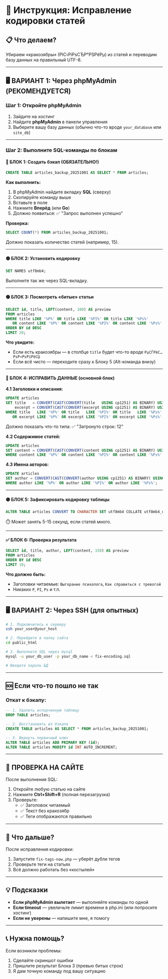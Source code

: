 # 🔧 Инструкция: Исправление кодировки статей

## 📋 Что делаем?

Убираем «кракозябры» (РІС‹РіРѕСЂР°РЅРёРµ) из статей и переводим базу данных на правильный UTF-8.

---

## 🖥️ ВАРИАНТ 1: Через phpMyAdmin (РЕКОМЕНДУЕТСЯ)

### Шаг 1: Откройте phpMyAdmin

1. Зайдите на хостинг
2. Найдите **phpMyAdmin** в панели управления
3. Выберите вашу базу данных (обычно что-то вроде `your_database` или `site_db`)

---

### Шаг 2: Выполните SQL-команды по блокам

#### 🔴 БЛОК 1: Создать бэкап (ОБЯЗАТЕЛЬНО!)

```sql
CREATE TABLE articles_backup_20251001 AS SELECT * FROM articles;
```

**Как выполнить:**

1. В phpMyAdmin найдите вкладку **SQL** (сверху)
2. Скопируйте команду выше
3. Вставьте в поле
4. Нажмите **Вперёд** (или **Go**)
5. Должно появиться: ✅ "Запрос выполнен успешно"

**Проверка:**

```sql
SELECT COUNT(*) FROM articles_backup_20251001;
```

Должно показать количество статей (например, 15).

---

#### 🟡 БЛОК 2: Установить кодировку

```sql
SET NAMES utf8mb4;
```

Выполните так же через SQL-вкладку.

---

#### 🟢 БЛОК 3: Посмотреть «битые» статьи

```sql
SELECT id, title, LEFT(content, 100) AS preview
FROM articles
WHERE title LIKE '%Р%' OR title LIKE '%РІ%' OR title LIKE '%Рѕ%'
   OR content LIKE '%Р%' OR content LIKE '%РІ%' OR content LIKE '%Рѕ%'
ORDER BY id DESC
LIMIT 20;
```

**Что увидите:**

- Если есть кракозябры — в столбце `title` будет что-то вроде `РџСЃРёС…РѕР»РѕРіРёСЏ`
- Если всё чисто — переходите сразу к Блоку 5 (Alt-команда внизу)

---

#### 🔵 БЛОК 4: ИСПРАВИТЬ ДАННЫЕ (основной блок)

**4.1 Заголовки и описания:**

```sql
UPDATE articles
SET title   = CONVERT(CAST(CONVERT(title   USING cp1251) AS BINARY) USING utf8mb4),
    excerpt = CONVERT(CAST(CONVERT(excerpt USING cp1251) AS BINARY) USING utf8mb4)
WHERE title   LIKE '%Р%' OR title   LIKE '%РІ%' OR title   LIKE '%Рѕ%'
   OR excerpt LIKE '%Р%' OR excerpt LIKE '%РІ%' OR excerpt LIKE '%Рѕ%';
```

Должно показать что-то типа: ✅ "Затронуто строк: 12"

**4.2 Содержимое статей:**

```sql
UPDATE articles
SET content = CONVERT(CAST(CONVERT(content USING cp1251) AS BINARY) USING utf8mb4)
WHERE content LIKE '%Р%' OR content LIKE '%РІ%' OR content LIKE '%Рѕ%';
```

**4.3 Имена авторов:**

```sql
UPDATE articles
SET author = CONVERT(CAST(CONVERT(author USING cp1251) AS BINARY) USING utf8mb4)
WHERE author LIKE '%Р%' OR author LIKE '%РІ%' OR author LIKE '%Рѕ%';
```

---

#### 🟣 БЛОК 5: Зафиксировать кодировку таблицы

```sql
ALTER TABLE articles CONVERT TO CHARACTER SET utf8mb4 COLLATE utf8mb4_unicode_ci;
```

⏱️ Может занять 5-15 секунд, если статей много.

---

#### ✅ БЛОК 6: Проверка результата

```sql
SELECT id, title, author, LEFT(content, 150) AS preview
FROM articles
ORDER BY id DESC
LIMIT 10;
```

**Что должно быть:**

- Заголовки читаемые: `Выгорание психолога`, `Как справиться с тревогой`
- Никаких `Р`, `РІ`, `Рѕ` и т.п.

---

## 🖥️ ВАРИАНТ 2: Через SSH (для опытных)

```bash
# 1. Подключитесь к серверу
ssh your_user@your_host

# 2. Перейдите в папку сайта
cd public_html

# 3. Выполните SQL через mysql
mysql -u your_db_user -p your_db_name < fix-encoding.sql

# Введите пароль БД
```

---

## 🆘 Если что-то пошло не так

### Откат к бэкапу:

```sql
-- 1. Удалить испорченную таблицу
DROP TABLE articles;

-- 2. Восстановить из бэкапа
CREATE TABLE articles AS SELECT * FROM articles_backup_20251001;

-- 3. Вернуть первичный ключ
ALTER TABLE articles ADD PRIMARY KEY (id);
ALTER TABLE articles MODIFY id INT AUTO_INCREMENT;
```

---

## 📝 ПРОВЕРКА НА САЙТЕ

После выполнения SQL:

1. Откройте любую статью на сайте
2. Нажмите **Ctrl+Shift+R** (полная перезагрузка)
3. Проверьте:
   - ✅ Заголовок читаемый
   - ✅ Текст без кракозябр
   - ✅ Теги отображаются правильно

---

## 🎯 Что дальше?

После исправления кодировки:

1. Запустите `fix-tags-now.php` — уберёт дубли тегов
2. Проверьте теги на статьях
3. Всё должно работать без «костылей»

---

## 💡 Подсказки

- **Если phpMyAdmin вылетает** — выполняйте команды по одной
- **Если timeout** — увеличьте лимит времени в php.ini (или попросите хостинг)
- **Если не уверены** — напишите мне, я помогу

---

## 📞 Нужна помощь?

Если возникли проблемы:

1. Сделайте скриншот ошибки
2. Пришлите результат Блока 3 (превью битых строк)
3. Я дам точную команду под вашу ситуацию
